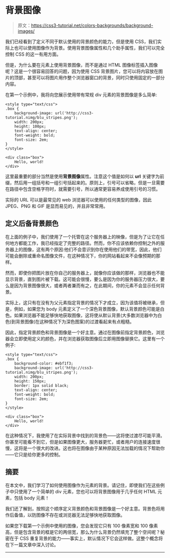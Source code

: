 # 背景图像

> 原文：<https://css3-tutorial.net/colors-backgrounds/background-images/>

我们已经看到了定义不同于默认使用的背景颜色的能力，但是使用 CSS，我们实际上也可以使用图像作为背景。使用背景图像属性和几个助手属性，我们可以完全控制 CSS 的这一有用方面。

但是，为什么要在元素上使用背景图像，而不是通过 HTML 图像标签插入图像呢？这是一个很容易回答的问题，因为使用 CSS 背景图片，您可以将内容放在图片的顶部，甚至可以将图片用作整个浏览器窗口的背景，同时只使用固定的一部分内容。

在第一个示例中，我将向您展示使用带有常规 div 元素的背景图像是多么简单:

```
<style type="text/css">
.box {
	background-image: url('http://css3-tutorial.nimg/blu_stripes.png');
	width: 200px;
	height: 100px;
	text-align: center;
	font-weight: bold;
	font-size: 2em;
}
</style>

<div class="box">
	Hello, world!
</div>
```

这里最重要的部分当然是使用**背景图像**属性。注意这个值是如何以 **url** 关键字为前缀，然后用一组括号和一组引号括起来的。原则上，引号可以省略，但是一旦需要在路径中包含空格字符时，就需要引号，所以通常更容易养成使用引号的习惯。

实际的 URL 可以是最常见的 web 浏览器可以使用的任何类型的图像，因此 JPEG、PNG 和 GIF 是显而易见的，并且非常常用。

<input type="hidden" name="IL_IN_ARTICLE">

## 定义后备背景颜色

在上面的例子中，我们使用了一个托管在这个服务器上的映像，但是为了让它在任何地方都能工作，我已经指定了完整的路径。然而，你不应该依赖你控制之外的服务器上的图像，这有两个原因:他们不会意识到你在使用他们的带宽，因此，他们可能会删除或重命名图像文件，在这种情况下，你的网站看起来不会像预期的那样。

然而，即使你把图片放在你自己的服务器上，就像你应该做的那样，浏览器也不能显示背景，直到图片被下载。这可能会很慢，要么是因为你的服务器压力很大，要么是因为背景图像很大，或者两者兼而有之，在此期间，你的元素不会显示任何背景。

实际上，这只有在没有为父元素指定背景的情况下才成立，因为该值将被继承，但是，例如，如果您为 body 元素定义了一个深色背景图像，默认背景颜色可能是白色。如果浏览器不能足够快地获取图像，这将使从默认背景(大多数浏览器中为白色)到背景图像(在这种情况下为深色图案)的过渡看起来有点粗糙。

因此，指定背景颜色和背景图像是一个好主意。通过在图像前指定背景颜色，浏览器会立即使用定义的颜色，并在浏览器获取图像后立即用图像替换它。这里有一个例子:

```
<style type="text/css">
.box {
	background-color: #ebf1f3;
	background-image: url('http://css3-tutorial.nimg/blu_stripes.png');
	width: 200px;
	height: 150px;
	border: 1px solid black;
	text-align: center;
	font-weight: bold;
	font-size: 2em;
}
</style>

<div class="box">
	Hello, world!
</div>
```

在这种情况下，我使用了在实际背景中找到的背景色——这将使过渡尽可能平滑。你甚至可能看不到它，但是如果图像更大，服务器更忙，或者用户的连接速度很慢，这将是一个很大的改进。这也将在图像由于某种原因无法加载的情况下帮助你——它只是给你更多的控制。

## 摘要

在本文中，我们学习了如何使用图像作为元素的背景。请记住，即使我们在这些例子中只使用了一个简单的 div 元素，您也可以将背景图像用于几乎任何 HTML 元素，包括 body 元素！

我们还了解到，按照这个顺序定义背景颜色和背景图像是一个好主意。背景色将用作后备值，以防图像不存在或浏览器无法足够快地获取图像。

如果您下载第一个示例中使用的图像，您会发现它只有 100 像素宽和 100 像素高，但是包含背景的框是它的两倍宽，那么为什么背景仍然填充了整个空间呢？秘密在于 CSS 重复背景的能力——事实上，默认情况下它会这样做。这整个概念将在下一篇文章中深入讨论。

* * *